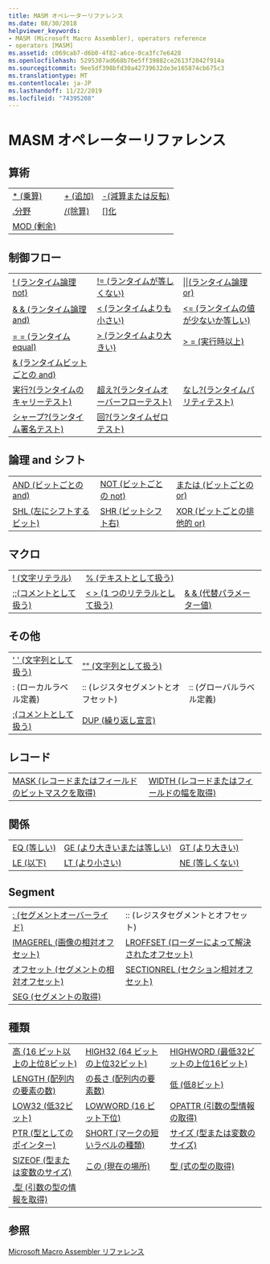 ```yaml
---
title: MASM オペレーターリファレンス
ms.date: 08/30/2018
helpviewer_keywords:
- MASM (Microsoft Macro Assembler), operators reference
- operators [MASM]
ms.assetid: c069cab7-d6b0-4f82-a6ce-0ca3fc7e6428
ms.openlocfilehash: 5295307ad668b76e5ff39882ce2613f2042f914a
ms.sourcegitcommit: 9ee5df398bfd30a42739632de3e165874cb675c3
ms.translationtype: MT
ms.contentlocale: ja-JP
ms.lasthandoff: 11/22/2019
ms.locfileid: "74395208"
---
```

# <a name="masm-operators-reference"></a>MASM オペレーターリファレンス

## <a name="arithmetic"></a>算術

||||
|-|-|-|
|[* (乗算)](operator-multiply.md)|[+ (追加)](operator-add.md)|[-(減算または反転)](operator-subtract-2.md)|
|[.分野](operator-dot.md)|[/(除算)](operator-subtract-1.md)|[&#91;&#93;化](operator-brackets.md)|
|[MOD (剰余)](operator-mod.md)|||

## <a name="control-flow"></a>制御フロー

||||
|-|-|-|
|[\! (ランタイム論理 not)](operator-logical-not-masm-run-time.md)|[\!= (ランタイムが等しくない)](operator-not-equal-masm.md)|[&#124;&#124;(ランタイム論理 or)](operator-logical-or.md)|
|[& & (ランタイム論理 and)](operator-logical-and-masm-run-time.md)|[< (ランタイムよりも小さい)](operator-less-than-masm-run-time.md)|[\<= (ランタイムの値が少ないか等しい)](operator-less-or-equal-masm-run-time.md)|
|[= = (ランタイム equal)](operator-equal-masm-run-time.md)|[> (ランタイムより大きい)](operator-greater-than-masm-run-time.md)|[> = (実行時以上)](operator-greater-or-equal-masm-run-time.md)|
|[& (ランタイムビットごとの and)](operator-bitwise-and.md)|||
|[実行?(ランタイムのキャリーテスト)](operator-carry-q.md)|[超え?(ランタイムオーバーフローテスト)](operator-overflow-q.md)|[なし?(ランタイムパリティテスト)](operator-parity-q.md)|
|[シャープ?(ランタイム署名テスト)](operator-sign-q.md)|[回?(ランタイムゼロテスト)](operator-zero-q.md)||

## <a name="logical-and-shift"></a>論理 and シフト

||||
|-|-|-|
|[AND (ビットごとの and)](operator-and.md)|[NOT (ビットごとの not)](operator-not.md)|[または (ビットごとの or)](operator-or.md)|
|[SHL (左にシフトするビット)](operator-shl.md)|[SHR (ビットシフト右)](operator-shr.md)|[XOR (ビットごとの排他的 or)](operator-xor.md)|

## <a name="macro"></a>マクロ

||||
|-|-|-|
|[\! (文字リテラル)](operator-logical-not-masm.md)|[% (テキストとして扱う)](operator-percent.md)||
|[;;(コメントとして扱う)](operator-semicolons.md)|[&lt; &gt; (1 つのリテラルとして扱う)](operator-literal.md)|[& & (代替パラメーター値)](operator-logical-and-masm.md)|

## <a name="miscellaneous"></a>その他

||||
|-|-|-|
|[' ' (文字列として扱う)](operator-single-quote.md)|["" (文字列として扱う)](operator-double-quote.md)||
|: (ローカルラベル定義)|:: (レジスタセグメントとオフセット)|:: (グローバルラベル定義)|
|[;(コメントとして扱う)](operator-semicolon.md)|[DUP (繰り返し宣言)](operator-dup.md)||

## <a name="record"></a>レコード

|||
|-|-|
|[MASK (レコードまたはフィールドのビットマスクを取得)](operator-mask.md)|[WIDTH (レコードまたはフィールドの幅を取得)](operator-width.md)|

## <a name="relational"></a>関係

||||
|-|-|-|
|[EQ (等しい)](operator-eq.md)|[GE (より大きいまたは等しい)](operator-ge.md)|[GT (より大きい)](operator-gt.md)|
|[LE (以下)](operator-le.md)|[LT (より小さい)](operator-lt.md)|[NE (等しくない)](operator-ne.md)|

## <a name="segment"></a>Segment

|||
|-|-|
|[: (セグメントオーバーライド)](operator-colon.md)|:: (レジスタセグメントとオフセット)|
|[IMAGEREL (画像の相対オフセット)](operator-imagerel.md)|[LROFFSET (ローダーによって解決されたオフセット)](operator-lroffset.md)|
|[オフセット (セグメントの相対オフセット)](operator-offset.md)|[SECTIONREL (セクション相対オフセット)](operator-sectionrel.md)|
|[SEG (セグメントの取得)](operator-seg.md)||

## <a name="type"></a>種類

||||
|-|-|-|
|[高 (16 ビット以上の上位8ビット)](operator-high.md)|[HIGH32 (64 ビットの上位32ビット)](operator-high32.md)|[HIGHWORD (最低32ビットの上位16ビット)](operator-highword.md)|
|[LENGTH (配列内の要素の数)](operator-length.md)|[の長さ (配列内の要素数)](operator-lengthof.md)|[低 (低8ビット)](operator-low.md)|
|[LOW32 (低32ビット)](operator-low32.md)|[LOWWORD (16 ビット下位)](operator-lowword.md)|[OPATTR (引数の型情報の取得)](operator-opattr.md)|
|[PTR (型としてのポインター)](operator-ptr.md)|[SHORT (マークの短いラベルの種類)](operator-short.md)|[サイズ (型または変数のサイズ)](operator-size.md)|
|[SIZEOF (型または変数のサイズ)](operator-sizeof.md)|[この (現在の場所)](operator-this.md)|[型 (式の型の取得)](operator-type.md)|
|[.型 (引数の型の情報を取得)](operator-dot-type.md)|||

## <a name="see-also"></a>参照

[Microsoft Macro Assembler リファレンス](microsoft-macro-assembler-reference.md)<br/>
